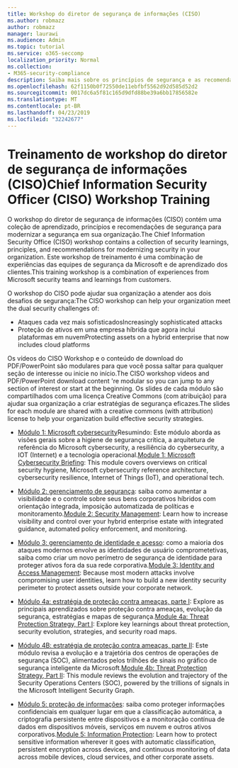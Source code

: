 ```yaml
---
title: Workshop do diretor de segurança de informações (CISO)
ms.author: robmazz
author: robmazz
manager: laurawi
ms.audience: Admin
ms.topic: tutorial
ms.service: o365-seccomp
localization_priority: Normal
ms.collection:
- M365-security-compliance
description: Saiba mais sobre os princípios de segurança e as recomendações para modernização de segurança em sua organização.
ms.openlocfilehash: 62f1150b0f72550de11ebfbf5562d92d585d52d2
ms.sourcegitcommit: 0017dc6a5f81c165d9dfd88be39a6bb17856582e
ms.translationtype: MT
ms.contentlocale: pt-BR
ms.lasthandoff: 04/23/2019
ms.locfileid: "32242677"
---
```

# <a name="chief-information-security-officer-ciso-workshop-training"></a><span data-ttu-id="476c2-103">Treinamento de workshop do diretor de segurança de informações (CISO)</span><span class="sxs-lookup"><span data-stu-id="476c2-103">Chief Information Security Officer (CISO) Workshop Training</span></span>

<span data-ttu-id="476c2-104">O workshop do diretor de segurança de informações (CISO) contém uma coleção de aprendizado, princípios e recomendações de segurança para modernizar a segurança em sua organização.</span><span class="sxs-lookup"><span data-stu-id="476c2-104">The Chief Information Security Office (CISO) workshop contains a collection of security learnings, principles, and recommendations for modernizing security in your organization.</span></span> <span data-ttu-id="476c2-105">Este workshop de treinamento é uma combinação de experiências das equipes de segurança da Microsoft e de aprendizado dos clientes.</span><span class="sxs-lookup"><span data-stu-id="476c2-105">This training workshop is a combination of experiences from Microsoft security teams and learnings from customers.</span></span>

<span data-ttu-id="476c2-106">O workshop do CISO pode ajudar sua organização a atender aos dois desafios de segurança:</span><span class="sxs-lookup"><span data-stu-id="476c2-106">The CISO workshop can help your organization meet the dual security challenges of:</span></span>

- <span data-ttu-id="476c2-107">Ataques cada vez mais sofisticados</span><span class="sxs-lookup"><span data-stu-id="476c2-107">Increasingly sophisticated attacks</span></span>
- <span data-ttu-id="476c2-108">Proteção de ativos em uma empresa híbrida que agora inclui plataformas em nuvem</span><span class="sxs-lookup"><span data-stu-id="476c2-108">Protecting assets on a hybrid enterprise that now includes cloud platforms</span></span>

<span data-ttu-id="476c2-109">Os vídeos do CISO Workshop e o conteúdo de download do PDF/PowerPoint são modulares para que você possa saltar para qualquer seção de interesse ou inicie no início.</span><span class="sxs-lookup"><span data-stu-id="476c2-109">The CISO workshop videos and PDF/PowerPoint download content 're modular so you can jump to any section of interest or start at the beginning.</span></span> <span data-ttu-id="476c2-110">Os slides de cada módulo são compartilhados com uma licença Creative Commons (com atribuição) para ajudar sua organização a criar estratégias de segurança eficazes.</span><span class="sxs-lookup"><span data-stu-id="476c2-110">The slides for each module are shared with a creative commons (with attribution) license to help your organization build effective security strategies.</span></span>

- <span data-ttu-id="476c2-111">[Módulo 1: Microsoft cybersecurity](ciso-workshop-module-1.md)Resumindo: Este módulo aborda as visões gerais sobre a higiene de segurança crítica, a arquitetura de referência do Microsoft cybersecurity, a resiliência do cybersecurity, a IOT (Internet) e a tecnologia operacional.</span><span class="sxs-lookup"><span data-stu-id="476c2-111">[Module 1: Microsoft Cybersecurity Briefing](ciso-workshop-module-1.md): This module covers overviews on critical security hygiene, Microsoft cybersecurity reference architecture, cybersecurity resilience, Internet of Things (IoT), and operational tech.</span></span>

- <span data-ttu-id="476c2-112">[Módulo 2: gerenciamento de segurança](ciso-workshop-module-2.md): saiba como aumentar a visibilidade e o controle sobre seus bens corporativos híbridos com orientação integrada, imposição automatizada de políticas e monitoramento.</span><span class="sxs-lookup"><span data-stu-id="476c2-112">[Module 2: Security Management](ciso-workshop-module-2.md): Learn how to increase visibility and control over your hybrid enterprise estate with integrated guidance, automated policy enforcement, and monitoring.</span></span>

- <span data-ttu-id="476c2-113">[Módulo 3: gerenciamento de identidade e acesso](ciso-workshop-module-3.md): como a maioria dos ataques modernos envolve as identidades de usuário comprometetivas, saiba como criar um novo perímetro de segurança de identidade para proteger ativos fora da sua rede corporativa.</span><span class="sxs-lookup"><span data-stu-id="476c2-113">[Module 3: Identity and Access Management](ciso-workshop-module-3.md): Because most modern attacks involve compromising user identities, learn how to build a new identity security perimeter to protect assets outside your corporate network.</span></span>

- <span data-ttu-id="476c2-114">[Módulo 4a: estratégia de proteção contra ameaças, parte I](ciso-workshop-module-4a.md): Explore as principais aprendizados sobre proteção contra ameaças, evolução da segurança, estratégias e mapas de segurança.</span><span class="sxs-lookup"><span data-stu-id="476c2-114">[Module 4a: Threat Protection Strategy, Part I](ciso-workshop-module-4a.md): Explore key learnings about threat protection, security evolution, strategies, and security road maps.</span></span>

- <span data-ttu-id="476c2-115">[Módulo 4B: estratégia de proteção contra ameaças, parte II](ciso-workshop-module-4b.md): Este módulo revisa a evolução e a trajetória dos centros de operações de segurança (SOC), alimentados pelos trilhões de sinais no gráfico de segurança inteligente da Microsoft.</span><span class="sxs-lookup"><span data-stu-id="476c2-115">[Module 4b: Threat Protection Strategy, Part II](ciso-workshop-module-4b.md): This module reviews the evolution and trajectory of the Security Operations Centers (SOC), powered by the trillions of signals in the Microsoft Intelligent Security Graph.</span></span>

- <span data-ttu-id="476c2-116">[Módulo 5: proteção de informações](ciso-workshop-module-5.md): saiba como proteger informações confidenciais em qualquer lugar em que a classificação automática, a criptografia persistente entre dispositivos e a monitoração contínua de dados em dispositivos móveis, serviços em nuvem e outros ativos corporativos.</span><span class="sxs-lookup"><span data-stu-id="476c2-116">[Module 5: Information Protection](ciso-workshop-module-5.md): Learn how to protect sensitive information wherever it goes with automatic classification, persistent encryption across devices, and continuous monitoring of data across mobile devices, cloud services, and other corporate assets.</span></span>
